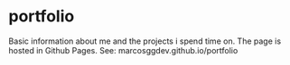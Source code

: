 # portfolio
Basic information about me and the projects i spend time on. The page is hosted in Github Pages. See: marcosggdev.github.io/portfolio
